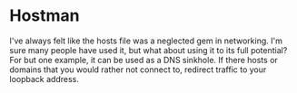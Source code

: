 # Hostman
I've always felt like the hosts file was a neglected gem in networking. I'm sure many people have used it, but what about using it to its full potential? For but one example, it can be used as a DNS sinkhole. If there hosts or domains that you would rather not connect to, redirect traffic to your loopback address.
